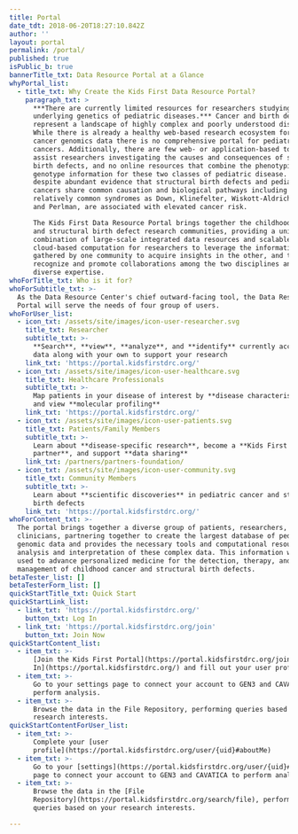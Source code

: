 ```yaml
---
title: Portal
date_tdt: 2018-06-20T18:27:10.842Z
author: ''
layout: portal
permalink: /portal/
published: true
isPublic_b: true
bannerTitle_txt: Data Resource Portal at a Glance
whyPortal_list:
  - title_txt: Why Create the Kids First Data Resource Portal?
    paragraph_txt: >
      ***There are currently limited resources for researchers studying the
      underlying genetics of pediatric diseases.*** Cancer and birth defects
      represent a landscape of highly complex and poorly understood diseases.
      While there is already a healthy web-based research ecosystem for adult
      cancer genomics data there is no comprehensive portal for pediatric
      cancers. Additionally, there are few web- or application-based tools to
      assist researchers investigating the causes and consequences of structural
      birth defects, and no online resources that combine the phenotypic and
      genotype information for these two classes of pediatric disease. This is
      despite abundant evidence that structural birth defects and pediatrics
      cancers share common causation and biological pathways including such
      relatively common syndromes as Down, Klinefelter, Wiskott-Aldrich, Noonan,
      and Perlman, are associated with elevated cancer risk.

      The Kids First Data Resource Portal brings together the childhood cancer
      and structural birth defect research communities, providing a unique
      combination of large-scale integrated data resources and scalable
      cloud-based computation for researchers to leverage the information
      gathered by one community to acquire insights in the other, and to
      recognize and promote collaborations among the two disciplines and across
      diverse expertise.
whoForTitle_txt: Who is it for?
whoForSubtitle_txt: >-
  As the Data Resource Center's chief outward-facing tool, the Data Resource
  Portal will serve the needs of four group of users.
whoForUser_list:
  - icon_txt: /assets/site/images/icon-user-researcher.svg
    title_txt: Researcher
    subtitle_txt: >-
      **Search**, **view**, **analyze**, and **identify** currently accessible
      data along with your own to support your research
    link_txt: 'https://portal.kidsfirstdrc.org/'
  - icon_txt: /assets/site/images/icon-user-healthcare.svg
    title_txt: Healthcare Professionals
    subtitle_txt: >-
      Map patients in your disease of interest by **disease characteristics**
      and view **molecular profiling**
    link_txt: 'https://portal.kidsfirstdrc.org/'
  - icon_txt: /assets/site/images/icon-user-patients.svg
    title_txt: Patients/Family Members
    subtitle_txt: >-
      Learn about **disease-specific research**, become a **Kids First
      partner**, and support **data sharing** 
    link_txt: /partners/partners-foundation/
  - icon_txt: /assets/site/images/icon-user-community.svg
    title_txt: Community Members
    subtitle_txt: >-
      Learn about **scientific discoveries** in pediatric cancer and structural
      birth defects
    link_txt: 'https://portal.kidsfirstdrc.org/'
whoForContent_txt: >-
  The portal brings together a diverse group of patients, researchers, and
  clinicians, partnering together to create the largest database of pediatric
  genomic data and provides the necessary tools and computational resources for
  analysis and interpretation of these complex data. This information will be
  used to advance personalized medicine for the detection, therapy, and the
  management of childhood cancer and structural birth defects.  
betaTester_list: []
betaTesterForm_list: []
quickStartTitle_txt: Quick Start
quickStartLink_list:
  - link_txt: 'https://portal.kidsfirstdrc.org/'
    button_txt: Log In
  - link_txt: 'https://portal.kidsfirstdrc.org/join'
    button_txt: Join Now
quickStartContent_list:
  - item_txt: >-
      [Join the Kids First Portal](https://portal.kidsfirstdrc.org/join) or [Log
      In](https://portal.kidsfirstdrc.org/) and fill out your user profile.
  - item_txt: >-
      Go to your settings page to connect your account to GEN3 and CAVATICA to
      perform analysis.
  - item_txt: >-
      Browse the data in the File Repository, performing queries based on your
      research interests.
quickStartContentForUser_list:
  - item_txt: >-
      Complete your [user
      profile](https://portal.kidsfirstdrc.org/user/{uid}#aboutMe)
  - item_txt: >-
      Go to your [settings](https://portal.kidsfirstdrc.org/user/{uid}#settings)
      page to connect your account to GEN3 and CAVATICA to perform analysis.
  - item_txt: >-
      Browse the data in the [File
      Repository](https://portal.kidsfirstdrc.org/search/file), performing
      queries based on your research interests.

---
```








